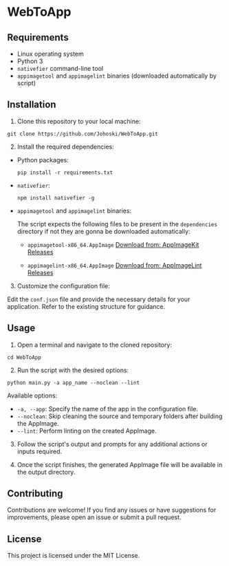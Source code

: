 # WebToApp

## Requirements

- Linux operating system
- Python 3
- `nativefier` command-line tool
- `appimagetool` and `appimagelint` binaries (downloaded automatically by script)

## Installation

1. Clone this repository to your local machine:

```
git clone https://github.com/Johoski/WebToApp.git
```

2. Install the required dependencies:

- Python packages:

  ```
  pip install -r requirements.txt
  ```

- `nativefier`:

  ```
  npm install nativefier -g
  ```

- `appimagetool` and `appimagelint` binaries:

  The script expects the following files to be present in the `dependencies` directory if not they are gonna be downloaded automatically:
  - `appimagetool-x86_64.AppImage` [Download from: AppImageKit Releases](https://github.com/AppImage/AppImageKit/releases)

  - `appimagelint-x86_64.AppImage` [Download from: AppImageLint Releases](https://github.com/TheAssassin/appimagelint/releases)


3. Customize the configuration file:

Edit the `conf.json` file and provide the necessary details for your application. Refer to the existing structure for guidance.

## Usage

1. Open a terminal and navigate to the cloned repository:

```
cd WebToApp
```

2. Run the script with the desired options:

```
python main.py -a app_name --noclean --lint
```

Available options:
- `-a, --app`: Specify the name of the app in the configuration file.
- `--noclean`: Skip cleaning the source and temporary folders after building the AppImage.
- `--lint`: Perform linting on the created AppImage.

3. Follow the script's output and prompts for any additional actions or inputs required.

4. Once the script finishes, the generated AppImage file will be available in the output directory.

## Contributing

Contributions are welcome! If you find any issues or have suggestions for improvements, please open an issue or submit a pull request.

## License

This project is licensed under the MIT License.

